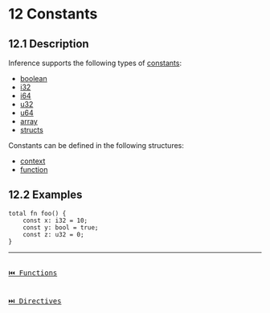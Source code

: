 # 12 Constants

## 12.1 Description

Inference supports the following types of [constants](./definitions.md#101-constant):

- [boolean](./types.md#611-boolean)
- [i32](./types.md#613-integers)
- [i64](./types.md#613-integers)
- [u32](./types.md#613-unsigned-integers)
- [u64](./types.md#613-unsigned-integers)
- [array](./types.md#62-array)
- [structs](./definitions.md#103-struct)

Constants can be defined in the following structures:

- [context](./definitions.md#101-context)
- [function](./functions.md)

## 12.2 Examples

```inference
total fn foo() {
    const x: i32 = 10;
    const y: bool = true;
    const z: u32 = 0;
}
```

---

[<kbd><br>⏮️ Functions<br><br></kbd>](./functions.md)
[<kbd><br>⏭️ Directives<br><br></kbd>](./directives.md)
